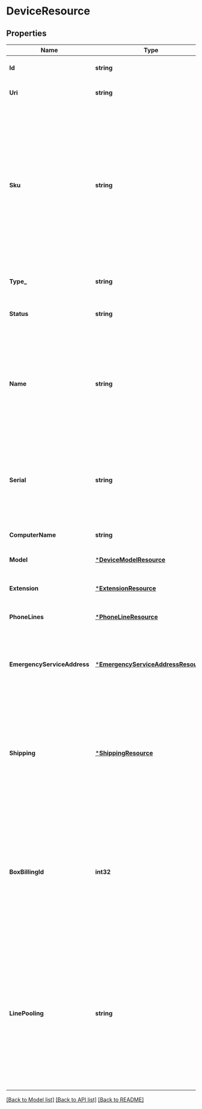 # DeviceResource

## Properties
Name | Type | Description | Notes
------------ | ------------- | ------------- | -------------
**Id** | **string** | Internal identifier of a device | [optional] [default to null]
**Uri** | **string** | Canonical URI of a device | [optional] [default to null]
**Sku** | **string** | Device identification number (stock keeping unit) in the format TP-ID [-AT-AC], where TP is device type (HP for RC HardPhone, DV for all other devices including softphone); ID - device model ID; AT -addon type ID; AC - addon count (if any). For example &#39;HP-56-2-2&#39; | [optional] [default to null]
**Type_** | **string** | Device type. The default value is &#39;HardPhone&#39; | [optional] [default to null]
**Status** | **string** | Status of a device &#x3D; [&#39;Online&#39;, &#39;Offline&#39;] | [optional] [default to null]
**Name** | **string** | Device name. Mandatory if ordering SoftPhone or OtherPhone . Optional for HardPhone . If not specified for HardPhone, then device model name is used as device name | [optional] [default to null]
**Serial** | **string** | Serial number for HardPhone (is returned only when the phone is shipped and provisioned); endpoint_id for softphone and mobile applications | [optional] [default to null]
**ComputerName** | **string** | PC name for softphone | [optional] [default to null]
**Model** | [***DeviceModelResource**](DeviceModelResource.md) | HardPhone model information | [optional] [default to null]
**Extension** | [***ExtensionResource**](ExtensionResource.md) | This attribute can be omitted for unassigned devices | [optional] [default to null]
**PhoneLines** | [***PhoneLineResource**](PhoneLineResource.md) | Phone lines information | [optional] [default to null]
**EmergencyServiceAddress** | [***EmergencyServiceAddressResource**](EmergencyServiceAddressResource.md) |  Address for emergency cases. The same emergency address is assigned to all numbers of a single device , | [optional] [default to null]
**Shipping** | [***ShippingResource**](ShippingResource.md) | Shipping information, according to which devices (in case of HardPhone ) or e911 stickers (in case of SoftPhone and OtherPhone ) will be delivered to the customer | [optional] [default to null]
**BoxBillingId** | **int32** | Box billing identifier of a device. Applicable only for HardPhones. It is an alternative way to identify the device to be ordered. Either  model structure, or boxBillingId must be specified for HardPhone | [optional] [default to null]
**LinePooling** | **string** | Pooling type of a deviceHost - device with standalone paid phone line which can be linked to Glip/Softphone instanceGuest - device with a linked phone lineNone - device without a phone line or with specific line (free, BLA, etc.) &#x3D; [&#39;Host&#39;, &#39;Guest&#39;, &#39;None&#39;] | [optional] [default to null]

[[Back to Model list]](../README.md#documentation-for-models) [[Back to API list]](../README.md#documentation-for-api-endpoints) [[Back to README]](../README.md)


